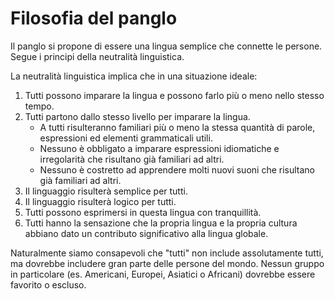 # Filosofia del panglo

Il panglo si propone di essere una lingua semplice che connette le persone. Segue i principi della neutralità linguistica.

La neutralità linguistica implica che in una situazione ideale:

1. Tutti possono imparare la lingua e possono farlo più o meno nello stesso tempo.
2. Tutti partono dallo stesso livello per imparare la lingua.
    - A tutti risulteranno familiari più o meno la stessa quantità di parole, espressioni ed elementi grammaticali utili.
    - Nessuno è obbligato a imparare espressioni idiomatiche e irregolarità che risultano già familiari ad altri.
    - Nessuno è costretto ad apprendere molti nuovi suoni che risultano già familiari ad altri.
3. Il linguaggio risulterà semplice per tutti.
4. Il linguaggio risulterà logico per tutti.
5. Tutti possono esprimersi in questa lingua con tranquillità.
6. Tutti hanno la sensazione che la propria lingua e la propria cultura abbiano dato un contributo significativo alla lingua globale.

Naturalmente siamo consapevoli che "tutti" non include assolutamente tutti, ma dovrebbe includere gran parte delle persone del mondo. Nessun gruppo in particolare (es. Americani, Europei, Asiatici o Africani) dovrebbe essere favorito o escluso.


